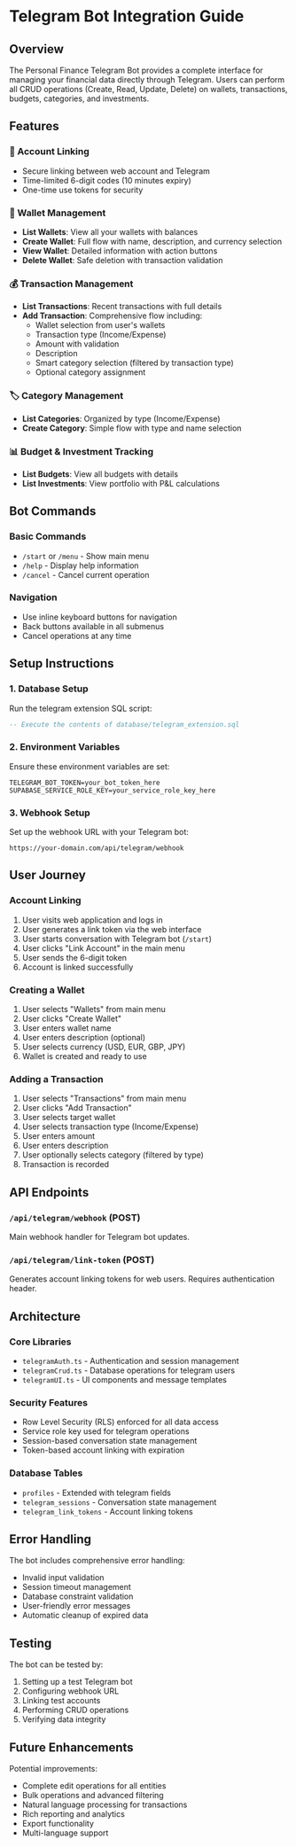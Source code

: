 # Telegram Bot Integration Guide

## Overview

The Personal Finance Telegram Bot provides a complete interface for managing your financial data directly through Telegram. Users can perform all CRUD operations (Create, Read, Update, Delete) on wallets, transactions, budgets, categories, and investments.

## Features

### 🔗 Account Linking
- Secure linking between web account and Telegram
- Time-limited 6-digit codes (10 minutes expiry)
- One-time use tokens for security

### 💼 Wallet Management
- **List Wallets**: View all your wallets with balances
- **Create Wallet**: Full flow with name, description, and currency selection
- **View Wallet**: Detailed information with action buttons
- **Delete Wallet**: Safe deletion with transaction validation

### 💰 Transaction Management
- **List Transactions**: Recent transactions with full details
- **Add Transaction**: Comprehensive flow including:
  - Wallet selection from user's wallets
  - Transaction type (Income/Expense)
  - Amount with validation
  - Description
  - Smart category selection (filtered by transaction type)
  - Optional category assignment

### 🏷️ Category Management
- **List Categories**: Organized by type (Income/Expense)
- **Create Category**: Simple flow with type and name selection

### 📊 Budget & Investment Tracking
- **List Budgets**: View all budgets with details
- **List Investments**: View portfolio with P&L calculations

## Bot Commands

### Basic Commands
- `/start` or `/menu` - Show main menu
- `/help` - Display help information
- `/cancel` - Cancel current operation

### Navigation
- Use inline keyboard buttons for navigation
- Back buttons available in all submenus
- Cancel operations at any time

## Setup Instructions

### 1. Database Setup
Run the telegram extension SQL script:
```sql
-- Execute the contents of database/telegram_extension.sql
```

### 2. Environment Variables
Ensure these environment variables are set:
```env
TELEGRAM_BOT_TOKEN=your_bot_token_here
SUPABASE_SERVICE_ROLE_KEY=your_service_role_key_here
```

### 3. Webhook Setup
Set up the webhook URL with your Telegram bot:
```
https://your-domain.com/api/telegram/webhook
```

## User Journey

### Account Linking
1. User visits web application and logs in
2. User generates a link token via the web interface
3. User starts conversation with Telegram bot (`/start`)
4. User clicks "Link Account" in the main menu
5. User sends the 6-digit token
6. Account is linked successfully

### Creating a Wallet
1. User selects "Wallets" from main menu
2. User clicks "Create Wallet"
3. User enters wallet name
4. User enters description (optional)
5. User selects currency (USD, EUR, GBP, JPY)
6. Wallet is created and ready to use

### Adding a Transaction
1. User selects "Transactions" from main menu
2. User clicks "Add Transaction"
3. User selects target wallet
4. User selects transaction type (Income/Expense)
5. User enters amount
6. User enters description
7. User optionally selects category (filtered by type)
8. Transaction is recorded

## API Endpoints

### `/api/telegram/webhook` (POST)
Main webhook handler for Telegram bot updates.

### `/api/telegram/link-token` (POST)
Generates account linking tokens for web users.
Requires authentication header.

## Architecture

### Core Libraries
- `telegramAuth.ts` - Authentication and session management
- `telegramCrud.ts` - Database operations for telegram users
- `telegramUI.ts` - UI components and message templates

### Security Features
- Row Level Security (RLS) enforced for all data access
- Service role key used for telegram operations
- Session-based conversation state management
- Token-based account linking with expiration

### Database Tables
- `profiles` - Extended with telegram fields
- `telegram_sessions` - Conversation state management
- `telegram_link_tokens` - Account linking tokens

## Error Handling

The bot includes comprehensive error handling:
- Invalid input validation
- Session timeout management
- Database constraint validation
- User-friendly error messages
- Automatic cleanup of expired data

## Testing

The bot can be tested by:
1. Setting up a test Telegram bot
2. Configuring webhook URL
3. Linking test accounts
4. Performing CRUD operations
5. Verifying data integrity

## Future Enhancements

Potential improvements:
- Complete edit operations for all entities
- Bulk operations and advanced filtering
- Natural language processing for transactions
- Rich reporting and analytics
- Export functionality
- Multi-language support